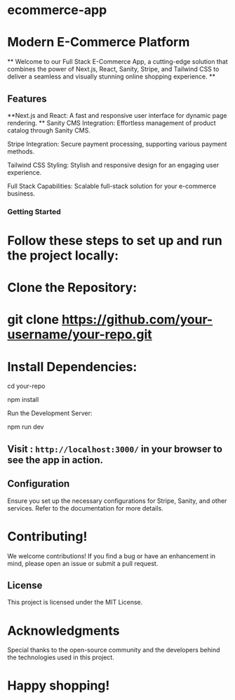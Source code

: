 # ecommerce-app
 
# Modern E-Commerce Platform
**  Welcome to our Full Stack E-Commerce App, a cutting-edge solution that combines the power of Next.js, React, Sanity, Stripe, and Tailwind CSS to deliver a seamless and visually stunning online shopping experience. **

## Features
**Next.js and React: A fast and responsive user interface for dynamic page rendering.
**
 Sanity CMS Integration: Effortless management of product catalog through Sanity CMS. 

Stripe Integration: Secure payment processing, supporting various payment methods.

Tailwind CSS Styling: Stylish and responsive design for an engaging user experience.

Full Stack Capabilities: Scalable full-stack solution for your e-commerce business.

### Getting Started

# Follow these steps to set up and run the project locally:

# Clone the Repository:

# git clone https://github.com/your-username/your-repo.git

# Install Dependencies:

cd your-repo

npm install

Run the Development Server:

npm run dev

## Visit : `http://localhost:3000/` in your browser to see the app in action.

## Configuration

Ensure you set up the necessary configurations for Stripe, Sanity, and other services. Refer to the documentation for more details.

# Contributing!
We welcome contributions! If you find a bug or have an enhancement in mind, please open an issue or submit a pull request.

## License
This project is licensed under the MIT License.

# Acknowledgments
Special thanks to the open-source community and the developers behind the technologies used in this project.




# Happy shopping!
